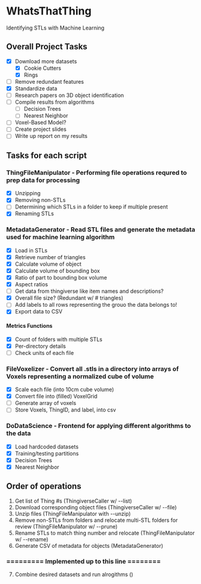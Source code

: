 # WhatsThatThing
Identifying STLs with Machine Learning

## Overall Project Tasks
- [x] Download more datasets
  - [x] Cookie Cutters
  - [x] Rings
- [ ] Remove redundant features
- [x] Standardize data
- [ ] Research papers on 3D object identification
- [ ] Compile results from algorithms
  - [ ] Decision Trees
  - [ ] Nearest Neighbor
- [ ] Voxel-Based Model?
- [ ] Create project slides
- [ ] Write up report on my results

## Tasks for each script
### ThingFileManipulator - Performing file operations requred to prep data for processing

- [x] Unzipping
- [x] Removing non-STLs
- [ ] Determining which STLs in a folder to keep if multiple present
- [x] Renaming STLs

### MetadataGenerator - Read STL files and generate the metadata used for machine learning algorithm
- [x] Load in STLs
- [x] Retrieve number of triangles
- [x] Calculate volume of object
- [x] Calculate volume of bounding box
- [x] Ratio of part to bounding box volume
- [x] Aspect ratios
- [ ] Get data from thingiverse like item names and descriptions?
- [x] Overall file size? (Redundant w/ # triangles)
- [ ] Add labels to all rows representing the grouo the data belongs to!
- [x] Export data to CSV
#### Metrics Functions
- [x] Count of folders with multiple STLs
- [x] Per-directory details
- [ ] Check units of each file

### FileVoxelizer - Convert all .stls in a directory into arrays of Voxels representing a normalized cube of volume
- [x] Scale each file (into 10cm cube volume)
- [x] Convert file into (filled) VoxelGrid
- [ ] Generate array of voxels
- [ ] Store Voxels, ThingID, and label, into csv

### DoDataScience - Frontend for applying different algorithms to the data
- [x] Load hardcoded datasets
- [x] Training/testing partitions
- [x] Decision Trees
- [x] Nearest Neighbor

## Order of operations
1. Get list of Thing #s (ThingiverseCaller w/ --list)
2. Download corresponding object files (ThingiverseCaller w/ --file)
3. Unzip files (ThingFileManipulator with --unzip)
4. Remove non-STLs from folders and relocate multi-STL folders for review (ThingFileManipulator w/ --prune)
5. Rename STLs to match thing number and relocate (ThingFileManipulator w/ --rename)
6. Generate CSV of metadata for objects (MetadataGenerator)
### ========= Implemented up to this line ========
7. Combine desired datasets and run alrogithms ()
